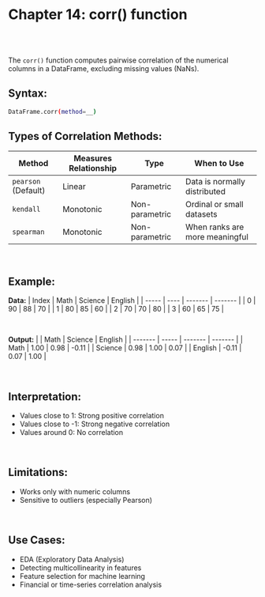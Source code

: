 #
# Chapter 14: corr() function

<br>
<br>

The `corr()` function computes pairwise correlation of the numerical columns in a DataFrame, excluding missing values (NaNs).

## Syntax:
```bash
DataFrame.corr(method=__)
```

## Types of Correlation Methods:
| Method     | Measures Relationship | Type           | When to Use                    |
| ---------- | --------------------- | -------------- | ------------------------------ |
| `pearson` (Default) | Linear                | Parametric     | Data is normally distributed   |
| `kendall`  | Monotonic             | Non-parametric | Ordinal or small datasets      |
| `spearman` | Monotonic             | Non-parametric | When ranks are more meaningful |

<br>

## Example:
**Data:**
| Index | Math | Science | English |
| ----- | ---- | ------- | ------- |
| 0     | 90   | 88      | 70      |
| 1     | 80   | 85      | 60      |
| 2     | 70   | 70      | 80      |
| 3     | 60   | 65      | 75      |

<br>

**Output:**
|         | Math  | Science | English |
| ------- | ----- | ------- | ------- |
| Math    | 1.00  | 0.98    | -0.11   |
| Science | 0.98  | 1.00    | 0.07    |
| English | -0.11 | 0.07    | 1.00    |

<br>

## Interpretation:
- Values close to 1: Strong positive correlation
- Values close to -1: Strong negative correlation
- Values around 0: No correlation
<br>

## Limitations:
- Works only with numeric columns
- Sensitive to outliers (especially Pearson)
<br>

## Use Cases:
- EDA (Exploratory Data Analysis)
- Detecting multicollinearity in features
- Feature selection for machine learning
- Financial or time-series correlation analysis

